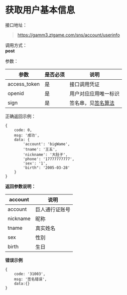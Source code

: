 # 获取用户基本信息

接口地址：

> https://gamm3.ztgame.com/sns/account/userinfo

调用方式：   
**post**

参数：

| 参数         |  是否必须 | 说明   |
| ---         |  --- | ---       |
| access_token | 是      | 接口调用凭证 |
| openid       | 是      | 用户对应应用唯一标识|
| sign         | 是      | 签名串，见[签名算法](../signAlgorithm.md)|


正确返回示例：

```
{
    code: 0,
    msg: '成功',
    data: {
        'account': 'bigWame',
        'tname': '王五',
        'nickname': '大肚子',
        'phone': '17777777777',
        'sex': '1',
        'birth": '2005-03-28'
    }
}
```

**返回参数说明：**

| account | 说明  |
| ---     | ---    |
| account | 巨人通行证账号 |
| nickname | 昵称 |
| tname    | 真实姓名 |
| sex | 性别 
| birth | 生日 |

**错误示例**

```
{
    code: '31003',
    msg: '签名错误',
    data:{}
}
```